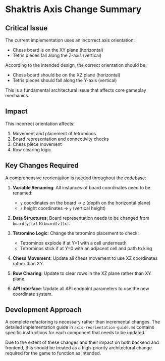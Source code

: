 # Shaktris Axis Change Summary

## Critical Issue

The current implementation uses an incorrect axis orientation:
- Chess board is on the XY plane (horizontal)
- Tetris pieces fall along the Z-axis (vertical)

According to the intended design, the correct orientation should be:
- Chess board should be on the XZ plane (horizontal)
- Tetris pieces should fall along the Y-axis (vertical)

This is a fundamental architectural issue that affects core gameplay mechanics.

## Impact

This incorrect orientation affects:
1. Movement and placement of tetrominos
2. Board representation and connectivity checks
3. Chess piece movement
4. Row clearing logic

## Key Changes Required

A comprehensive reorientation is needed throughout the codebase:

1. **Variable Renaming**: All instances of board coordinates need to be renamed:
   - `y` coordinates on the board → `z` (depth on the horizontal plane)
   - `z` height coordinates → `y` (vertical height)

2. **Data Structures**: Board representation needs to be changed from `board[y][x]` to `board[z][x]`.

3. **Tetromino Logic**: Change the tetromino placement to check:
   - Tetrominos explode if at Y=1 with a cell underneath
   - Tetrominos stick if at Y=0 with an adjacent cell and path to king

4. **Chess Movement**: Update all chess movement to use XZ coordinates rather than XY.

5. **Row Clearing**: Update to clear rows in the XZ plane rather than XY plane.

6. **API Interface**: Update all API endpoint parameters to use the new coordinate system.

## Development Approach

A complete refactoring is necessary rather than incremental changes. The detailed implementation guide in `axis-reorientation-guide.md` contains specific instructions for each component that needs to be updated.

Due to the extent of these changes and their impact on both backend and frontend, this should be treated as a high-priority architectural change required for the game to function as intended. 
